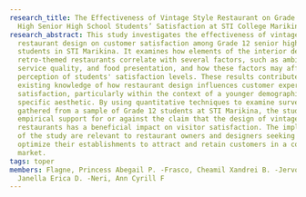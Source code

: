 ```yaml
---
research_title: The Effectiveness of Vintage Style Restaurant on Grade 12 Senior
  High Senior High School Students’ Satisfaction at STI College Marikina
research_abstract: This study investigates the effectiveness of vintage-style
  restaurant design on customer satisfaction among Grade 12 senior high school
  students in STI Marikina. It examines how elements of the interior design of
  retro-themed restaurants correlate with several factors, such as ambiance,
  service quality, and food presentation, and how these factors may affect the
  perception of students' satisfaction levels. These results contribute to the
  existing knowledge of how restaurant design influences customer experience and
  satisfaction, particularly within the context of a younger demographic and a
  specific aesthetic. By using quantitative techniques to examine survey data
  gathered from a sample of Grade 12 students at STI Marikina, the study offers
  empirical support for or against the claim that the design of vintage
  restaurants has a beneficial impact on visitor satisfaction. The implications
  of the study are relevant to restaurant owners and designers seeking to
  optimize their establishments to attract and retain customers in a competitive
  market.
tags: toper
members: Flagne, Princess Abegail P. -Frasco, Cheamil Xandrei B. -Jervoso,
  Janella Erica D. -Neri, Ann Cyrill F
---
```

